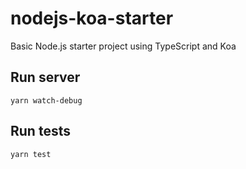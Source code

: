 # nodejs-koa-starter

Basic Node.js starter project using TypeScript and Koa

## Run server
```
yarn watch-debug
```

## Run tests
```
yarn test
```
